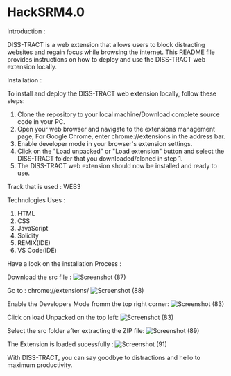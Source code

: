 # HackSRM4.0

Introduction :

DISS-TRACT is a web extension that allows users to block distracting websites and regain focus while browsing the internet. This README file provides instructions on how to deploy and use the DISS-TRACT web extension locally.

Installation :

To install and deploy the DISS-TRACT web extension locally, follow these steps:

1. Clone the repository to your local machine/Download complete source code in your PC.
2. Open your web browser and navigate to the extensions management page, For Google Chrome, enter chrome://extensions in the address bar.
3. Enable developer mode in your browser's extension settings.
4. Click on the "Load unpacked" or "Load extension" button and select the DISS-TRACT folder that you downloaded/cloned in step 1.
5. The DISS-TRACT web extension should now be installed and ready to use.

Track that is used : WEB3

Technologies Uses : 
1. HTML
2. CSS
3. JavaScript
4. Solidity
5. REMIX(IDE)
6. VS Code(IDE)



Have a look on the  installation Process :

Download the src file :
![Screenshot (87)](https://github.com/sushilpandeyy/HackSRM4.0/assets/116885079/083d927d-5a0e-4a07-aaca-deb3b58f80b1)



Go to : chrome://extensions/
![Screenshot (88)](https://github.com/sushilpandeyy/HackSRM4.0/assets/116885079/b8b754f3-ef26-47ad-8a45-074aa3dad7f0)



Enable the Developers Mode fromm the top right corner:
![Screenshot (83)](https://github.com/sushilpandeyy/HackSRM4.0/assets/116885079/f300473b-8a93-4511-a2a4-a70f5d2d6ce9)



Click on load Unpacked on the top left:
![Screenshot (83)](https://github.com/sushilpandeyy/HackSRM4.0/assets/116885079/4842cf67-94c2-4920-a5db-d5135cef91be)



Select the src folder after extracting the ZIP file:
![Screenshot (89)](https://github.com/sushilpandeyy/HackSRM4.0/assets/116885079/cd87ca23-122a-4e1e-a684-be05fddcd5e7)

The Extension is loaded sucessfully :
![Screenshot (91)](https://github.com/sushilpandeyy/HackSRM4.0/assets/116885079/51e6fc11-ce0d-4a56-b46b-8d0843d02e06)


With DISS-TRACT, you can say goodbye to distractions and hello to maximum productivity.
